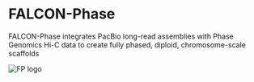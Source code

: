 # FALCON-Phase
FALCON-Phase integrates PacBio long-read assemblies with Phase Genomics Hi-C data to create fully phased, diploid, chromosome-scale scaffolds

![FP logo](/logo/FP.jpg)
